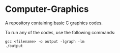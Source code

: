 # Computer-Graphics
A repository containing basic C graphics codes.

To run any of the codes, use the following commands:

    gcc <filename> -o output -lgraph -lm
    ./output
